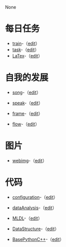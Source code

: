 None
# 每日任务

- [train](https://xtj2020.top/train)-（[edit](./tain/index.md)）
- [task](https://xtj2020.top/task)-（[edit](./task/index.md)）
- [LaTex](https://xtj2020.top/LaTex)-（[edit](./LaTex/index.md)）


# 自我的发展

- [song](https://xtj2020.top/song)-（[edit](./song/index.md)）

- [speak](https://xtj2020.top/speak)-（[edit](./speak/index.md)）

- [frame](https://xtj2020.top/frame)-（[edit](./frame/index.md)）

- [flow](https://xtj2020.top/flow)-（[edit](./flow/index.md)）


# 图片

- [webimg](https://xtj2020.top/webimg)-（[edit](./webimg/index.md)）

# 代码

- [configuration](https://xtj2020.top/configuration)-（[edit](./configuration/index.md)）

- [dataAnalysis](https://xtj2020.top/dataAnalysis)-（[edit](./dataAnalysis/index.md)）

- [MLDL](https://xtj2020.top/MLDL)-（[edit](./MLDL/index.md)）

- [DataStructure](https://xtj2020.top/DataStructure)-（[edit](./DataStructure/index.md)）

- [BasePythonC++](https://xtj2020.top/BasePythonC++)-（[edit](./BasePythonC++/index.md)）
